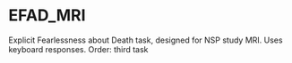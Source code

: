 # EFAD_MRI
Explicit Fearlessness about Death task, designed for NSP study MRI. Uses keyboard responses. Order: third task
